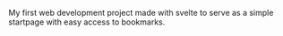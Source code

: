 My first web development project made with svelte to serve as a simple startpage with easy access to bookmarks.
